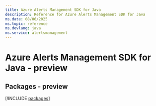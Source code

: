```yaml
---
title: Azure Alerts Management SDK for Java
description: Reference for Azure Alerts Management SDK for Java
ms.date: 08/06/2025
ms.topic: reference
ms.devlang: java
ms.service: alertsmanagement
---
```

# Azure Alerts Management SDK for Java - preview
## Packages - preview
[!INCLUDE [packages](alerts-management-index.md)]
